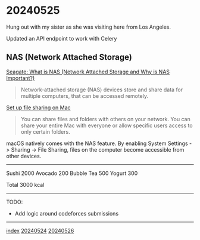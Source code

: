 <head><meta name="viewport" content="width=device-width, initial-scale=1.0, user-scalable=yes" /><meta charset="UTF-8"></head>

# 20240525

Hung out with my sister as she was visiting here from Los Angeles.

Updated an API endpoint to work with Celery

## NAS (Network Attached Storage)

[Seagate: What is NAS (Network Attached Storage and Why is NAS Important?)](https://www.seagate.com/blog/what-is-nas-master-ti/)

> Network-attached storage (NAS) devices store and share data for multiple computers, that can be accessed remotely.

[Set up file sharing on Mac](https://support.apple.com/guide/mac-help/set-up-file-sharing-on-mac-mh17131/mac)

> You can share files and folders with others on your network. You can share your entire Mac with everyone or allow specific users access to only certain folders.

macOS natively comes with the NAS feature. By enabling System Settings -> Sharing -> File Sharing, files on the computer become accessible from other devices.

---

Sushi 2000
Avocado 200
Bubble Tea 500
Yogurt 300

Total 3000 kcal

---

TODO:

- Add logic around codeforces submissions

---

[index](../../index.html)
[20240524](20240524.html)
[20240526](20240526.html)
